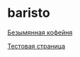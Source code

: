# baristo

[Безымянная кофейня](https://airondone.github.io/baristo.github.io/Coffee_site/home.html)

[Тестовая страница](https://airondone.github.io/baristo.github.io/Test_site/index.html)
